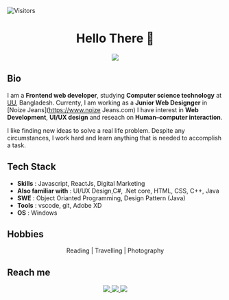 ![Visitors](https://visitor-badge.glitch.me/badge?page_id=sarifmiaofc)
<h1 align='center'>Hello There 👋 </h1>

<p align='center'>
 <img src="https://github-readme-stats.vercel.app/api?username=sarifmiaofc" >
<p/>

## Bio

I am a **Frontend web developer**, studying **Computer science technology**  at [UU](https://uttarauniversity.edu.bd/), Bangladesh. Currenty, I am working as a **Junior Web Designger** in [Noize Jeans](https://www.noize Jeans.com) I have interest in **Web Development**, **UI/UX design** and reseach on **Human–computer interaction**.

I like finding new ideas to solve a real life problem. Despite any circumstances, I work
hard and learn anything that is needed to accomplish a task.

## Tech Stack

- **Skills** : Javascript, ReactJs, Digital Marketing
- **Also familiar with** : UI/UX Design,C#, .Net core, HTML, CSS, C++, Java
- **SWE** : Object Orianted Programming, Design Pattern (Java)
- **Tools** : vscode, git, Adobe XD
- **OS** : Windows


## Hobbies 

<p align='center'> Reading | Travelling | Photography </p>

## Reach me

<p align='center'>
 <a href = "mailto:sarifdesigngrowth@gmail.com" > <img src="https://img.shields.io/badge/--email?label=E-mail&logo=microsoft-outlook&style=social" > </a> 
 <a href = "https://www.linkedin.com/in/" > <img src="https://img.shields.io/badge/--linkedin?label=LinkedIn&logo=LinkedIn&style=social" > </a> 
 <a href = "https://www.facebook.com/" > <img src="https://img.shields.io/badge/--facebook?label=Facebook&logo=Facebook-outlook&style=social" > </a> 

<p/>
